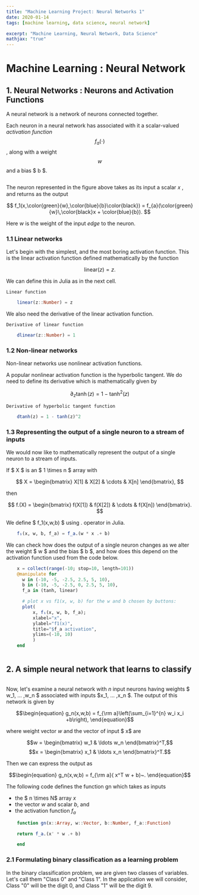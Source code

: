 ```yaml
---
title: "Machine Learning Project: Neural Networks 1"
date: 2020-01-14
tags: [machine learning, data science, neural network]

excerpt: "Machine Learning, Neural Network, Data Science"
mathjax: "true"
---
```



# Machine Learning : Neural Network

## 1. Neural Networks : Neurons and Activation Functions

A neural network is a network of neurons connected together.

Each neuron in a neural network has associated with it a scalar-valued _activation function_ $$ f_a(\cdot) $$, along with a weight $$ w $$ and a bias $ b $.

<img src="{{ site.url }}{{ site.baseurl }}/images/ml1/single.png" alt="">


The neuron represented in the figure above takes as its input a scalar  𝑥 , and returns as the output

$$ f_1(x,\color{green}{w},\color{blue}{b}\color{black}) = f_{a}(\color{green}{w}\,\color{black}x + \color{blue}{b}). $$

Here $w$ is the weight of the input _edge_ to the neuron.

### 1.1 Linear networks

Let's begin with the simplest, and the most boring activation function. This is the linear activation function defined mathematically by the function

$$ \textrm{linear}(z)=z. $$

We can define this in Julia as in the next cell.

`Linear function`

```Julia
    linear(z::Number) = z
```

We also need the derivative of the linear activation function.

`Derivative of linear function`

```Julia
    dlinear(z::Number) = 1
```


### 1.2 Non-linear networks

Non-linear networks use nonlinear activation functions.

A popular nonlinear activation function is the hyperbolic tangent. We do need to define its derivative which is mathematically given by

$$\partial_z \tanh(z) = 1-\tanh^2(z)$$

`Derivative of hyperbolic tangent function`

```Julia
    dtanh(z) = 1 - tanh(z)^2
```


### 1.3 Representing the output of a single neuron to a stream of inputs

We would now like to mathematically represent the output of a single neuron to a stream of inputs.

If $ X $ is an $ 1 \times n $ array with

$$ X = \begin{bmatrix} X[1] & X[2] & \cdots &  X[n] \end{bmatrix}, $$

then

$$ f.(X) = \begin{bmatrix} f(X[1]) & f(X[2]) & \cdots &  f(X[n]) \end{bmatrix}. $$

We define $ f_1(x,w,b) $ using . operator in Julia.

```Julia
    f₁(x, w, b, f_a) = f_a.(w * x .+ b)
```

We can check how does the output of a single neuron changes as we alter the weight $ w $ and the bias $ b $, and how does this depend on the activation function used from the code below.

```Julia
    x = collect(range(-10; stop=10, length=101))
    @manipulate for
      w in (-10, -5, -2.5, 2.5, 5, 10),
      b in (-10, -5, -2.5, 0, 2.5, 5, 10),
      f_a in (tanh, linear)

      # plot x vs f1(x, w, b) for the w and b chosen by buttons:
      plot(
          x, f₁(x, w, b, f_a);
          xlabel="x",
          ylabel="f1(x)",
          title="$f_a activation",
          ylims=(-10, 10)
          )
    end
```

<img src="{{ site.url }}{{ site.baseurl }}/images/ml1/plot_single.png" alt="">


## 2. A simple neural network that learns to classify

<img src="{{ site.url }}{{ site.baseurl }}/images/ml1/mul_input.png" alt="">

Now, let's examine a neural network with $n$ input neurons having weights $ w_1, ... ,w_n $ associated with inputs $x_1, ... ,x_n $. The output of this network is given by

$$\begin{equation}
g_n(x,w,b) = f_{\rm a}\left(\sum_{i=1}^{n} w_i x_i +b\right),
\end{equation}$$

where weight vector $w$ and the vector of input $ x$ are

$$w = \begin{bmatrix} w_1 & \ldots w_n \end{bmatrix}^T,$$
$$x = \begin{bmatrix} x_1 & \ldots x_n \end{bmatrix}^T.$$

Then we can express the output as

$$\begin{equation}
g_n(x,w,b) = f_{\rm a}( x^T w + b)~.
\end{equation}$$

The following code defines the function gn which takes as inputs
- the $ n \times N$ array $x$
- the vector $w$ and scalar $b$, and
- the activation function $f_a$


```Julia
    function gn(x::Array, w::Vector, b::Number, f_a::Function)

    return f_a.(x' * w .+ b)  

    end
```

### 2.1 Formulating binary classification as a learning problem

In the binary classification problem, we are given two classes of variables. Let's call them "Class 0" and "Class 1". In the application we will consider, Class "0" will be the digit 0, and Class "1" will be the digit 9.

